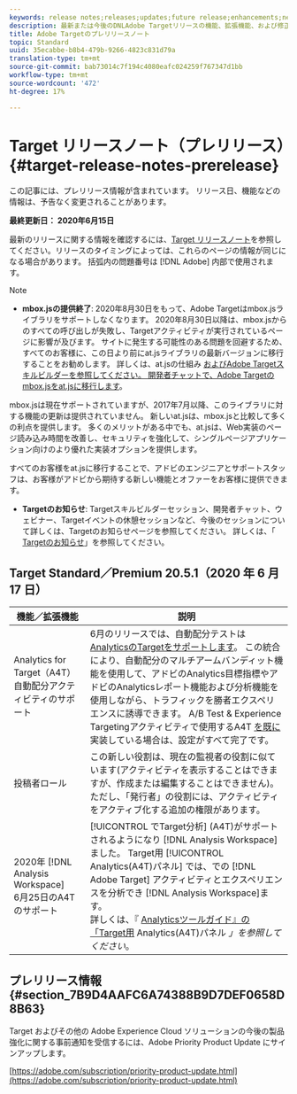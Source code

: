 ```yaml
---
keywords: release notes;releases;updates;future release;enhancements;new features;fixes;updates
description: 最新または今後のDNLAdobe Targetリリースの機能、拡張機能、および修正に関する情報を提供するリリースノートです。
title: Adobe Targetのプレリリースノート
topic: Standard
uuid: 35ecabbe-b8b4-479b-9266-4823c831d79a
translation-type: tm+mt
source-git-commit: bab73014c7f194c4080eafc024259f767347d1bb
workflow-type: tm+mt
source-wordcount: '472'
ht-degree: 17%

---
```



# Target リリースノート（プレリリース）{#target-release-notes-prerelease}

この記事には、プレリリース情報が含まれています。 リリース日、機能などの情報は、予告なく変更されることがあります。

**最終更新日： 2020年6月15日**

最新のリリースに関する情報を確認するには、[Target リリースノート](release-notes.md)を参照してください。リリースのタイミングによっては、これらのページの情報が同じになる場合があります。 括弧内の問題番号は [!DNL Adobe] 内部で使用されます。

>[!NOTE]
>
>* **mbox.jsの提供終了**: 2020年8月30日をもって、Adobe Targetはmbox.jsライブラリをサポートしなくなります。 2020年8月30日以降は、mbox.jsからのすべての呼び出しが失敗し、Targetアクティビティが実行されているページに影響が及びます。 サイトに発生する可能性のある問題を回避するため、すべてのお客様に、この日より前にat.jsライブラリの最新バージョンに移行することをお勧めします。 詳しくは、at.jsの仕組み [および](/help/c-implementing-target/c-implementing-target-for-client-side-web/c-how-atjs-works/how-atjs-works.md)[Adobe Targetスキルビルダーを参照してください。 開発者チャットで、Adobe Targetのmbox.jsをat.jsに移行します](https://seminars.adobeconnect.com/ptdo6mfo6qn6/?proto=true)。
   >
   >   
   mbox.jsは現在サポートされていますが、2017年7月以降、このライブラリに対する機能の更新は提供されていません。 新しいat.jsは、mbox.jsと比較して多くの利点を提供します。 多くのメリットがある中でも、at.jsは、Web実装のページ読み込み時間を改善し、セキュリティを強化して、シングルページアプリケーション向けのより優れた実装オプションを提供します。
   >
   >   
   すべてのお客様をat.jsに移行することで、アドビのエンジニアとサポートスタッフは、お客様がアドビから期待する新しい機能とオファーをお客様に提供できます。
   >
   >
* **Targetのお知らせ**: Targetスキルビルダーセッション、開発者チャット、ウェビナー、Targetイベントの休憩セッションなど、今後のセッションについて詳しくは、Targetのお知らせページを参照してください。 詳しくは、「 [Targetのお知らせ](/help/r-release-notes/target-announcements.md)」を参照してください。


## Target Standard／Premium 20.5.1（2020 年 6 月 17 日）

| 機能／拡張機能 | 説明 |
| --- | --- |
| Analytics for Target（A4T） 自動配分アクティビティのサポート | 6月のリリースでは、自動配分テストは [AnalyticsのTargetをサポートします](/help/c-integrating-target-with-mac/a4t/a4t.md)。 この統合により、自動配分のマルチアームバンディット機能を使用して、アドビのAnalytics目標指標やアドビのAnalyticsレポート機能および分析機能を使用しながら、トラフィックを勝者エクスペリエンスに誘導できます。 A/B Test &amp; Experience Targetingアクティビティで使用するA4T [を既に](/help/c-integrating-target-with-mac/a4t/a4timplementation.md) 実装している場合は、設定がすべて完了です。 |
| 投稿者ロール | この新しい役割は、現在の監視者の役割に似ています(アクティビティを表示することはできますが、作成または編集することはできません)。 ただし、「発行者」の役割には、アクティビティをアクティブ化する追加の権限があります。 |
| 2020年 [!DNL Analysis Workspace]<br>6月25日のA4Tのサポート | [!UICONTROL でTarget分析] (A4T)がサポートされるようになり [!DNL Analysis Workspace]ました。 Target用 [!UICONTROL Analytics(A4T)パネル] では、での [!DNL Adobe Target] アクティビティとエクスペリエンスを分析でき [!DNL Analysis Workspace]ます。<br>詳しくは、『 [Analyticsツールガイド』の「Target用](https://docs.adobe.com/content/help/en/analytics/analyze/analysis-workspace/panels/a4t-panel.html) Analytics(A4T)パネル *」を参照してください*。 |

## プレリリース情報 {#section_7B9D4AAFC6A74388B9D7DEF0658D8B63}

Target およびその他の Adobe Experience Cloud ソリューションの今後の製品強化に関する事前通知を受信するには、Adobe Priority Product Update にサインアップします。

[https://adobe.com/subscription/priority-product-update.html](https://adobe.com/subscription/priority-product-update.html)

